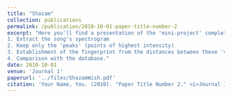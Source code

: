 ```yaml
---
title: "Shazam"
collection: publications
permalink: /publication/2010-10-01-paper-title-number-2
excerpt: "Here you'll find a presentation of the 'mini-project' completed during the 2nd year of the Signal and Electronics for Music option. It involves remaking the Shazam algorithm. As the project was only 12 hours long, we weren't able to do everything we'd have liked. [Link to the project github.](https://github.com/Nyries/ShazamWish.git) Briefly, how the Shazam algorithm works:  
1. Extract the song's spectrogram 
2. Keep only the 'peaks' (points of highest intensity)
3. Establishment of the fingerprint from the distances between these 'vertices' 
4. Comparison with the database."
date: 2010-10-01
venue: 'Journal 1'
paperurl: '../files/ShazamWish.pdf'
citation: 'Your Name, You. (2010). "Paper Title Number 2." <i>Journal 1</i>. 1(2).'
---
```

